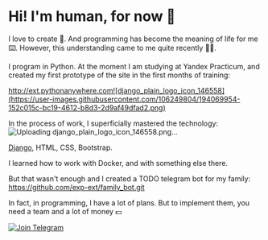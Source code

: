 # Hi! I'm human, for now 👻

I love to create 🤖. 
And programming has become the meaning of life for me ⌨️. 
However, this understanding came to me quite recently 🤷‍♂️.

I program in Python. At the moment I am studying at Yandex Practicum, and created my first prototype of the site in the first months of training:

http://ext.pythonanywhere.com![django_plain_logo_icon_146558](https://user-images.githubusercontent.com/106249804/194069954-152c015c-bc19-4612-b8d3-2d9af49dfad2.png)


In the process of work, I superficially mastered the technology:
![Uploading django_plain_logo_icon_146558.png…]()

[Django](https://cdn.icon-icons.com/icons2/2415/PNG/512/django_plain_logo_icon_146558.png),
HTML,
CSS,
Bootstrap.

I learned how to work with Docker, and with something else there.

But that wasn't enough and I created a TODO telegram bot for my family:
https://github.com/exp-ext/family_bot.git

In fact, in programming, I have a lot of plans. But to implement them, you need a team and a lot of money 💵


[![Join Telegram](https://img.shields.io/badge/My%20Telegram-Join-blue)](https://t.me/Borokin)
